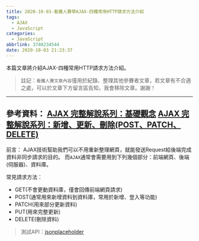 ```yaml
---
title: 2020-10-03-看鐵人賽學AJAX-四種常用HTTP請求方法介紹
tags:
  - AJAX
  - JavaScript
categories:
  - JavaScript
abbrlink: 3740234544
date: 2020-10-03 21:23:37
---
```

本篇文章將介紹AJAX-四種常用HTTP請求方法介紹。
> 註記：`看鐵人賽文章內容`僅用於紀錄、整理其他參賽者文章，若文章有不合適之處，可以於文章下方留言區告知，我會移除文章。謝謝！
<!-- more -->
---
參考資料：
[AJAX 完整解說系列：基礎觀念](https://ithelp.ithome.com.tw/articles/10246826)
[AJAX 完整解說系列：新增、更新、刪除(POST、PATCH、DELETE)](https://ithelp.ithome.com.tw/articles/10247342)
---
前言：
AJAX技術幫助我們可以不用重新整理網頁，就能發送Request給後端完成資料非同步請求的目的。
而`AJAX`通常會需要用到下列幾個部分：前端網頁、後端(伺服器)、資料庫。

常見請求方法：
* GET(不會更動資料庫，僅會回傳前端網頁請求)
* POST(通常用來新增資料到資料庫，常用於新增、登入等功能)
* PATCH(用來部分更新資料)
* PUT(用來完整更新)
* DELETE(刪除資料)

> 測試API：[jsonplaceholder](https://jsonplaceholder.typicode.com/guide/)



